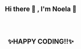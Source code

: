 <h2 align="center">Hi there 👋 , I'm Noela 🙂</h2>


<h2 align="center">
  </br>
</br>
  ✨HAPPY CODING!!✨
</br>
</br>
</h2>

